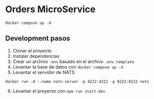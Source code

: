 # Orders MicroService

```
docker compose up -d
```

## Development pasos

1. Clonar el proyecto
2. Instalar dependencias
3. Crear un archivo `.env` basado en el archivo `.env.template`
4. Levantar la base de datos con `docker compose up -d`
5. Levantar el servidor de NATS
```
docker run -d --name nats-server -p 4222:4222 -p 8222:8222 nats
```
6. Levantar el proyecto con `npm run start:dev`
